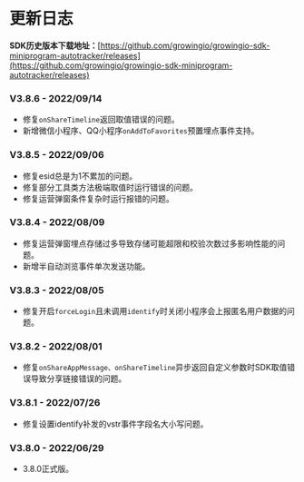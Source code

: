 # 更新日志

**SDK历史版本下载地址：**[https://github.com/growingio/growingio-sdk-miniprogram-autotracker/releases](https://github.com/growingio/growingio-sdk-miniprogram-autotracker/releases)

### V3.8.6 - 2022/09/14[​](http://localhost:3000/growingio-sdk-docs/docs/miniprogram/3.8/version#v387---20220914) <a href="#v387---20220914" id="v387---20220914"></a>

* 修复`onShareTimeline`返回取值错误的问题。
* 新增微信小程序、QQ小程序`onAddToFavorites`预置埋点事件支持。

### V3.8.5 - 2022/09/06 <a href="#v383---20220802" id="v383---20220802"></a>

* 修复esid总是为1不累加的问题。
* 修复部分工具类方法极端取值时运行错误的问题。
* 修复运营弹窗条件复杂时运行报错的问题。

### V3.8.4 - 2022/08/09 <a href="#v383---20220802" id="v383---20220802"></a>

* 修复运营弹窗埋点存储过多导致存储可能超限和校验次数过多影响性能的问题。
* 新增半自动浏览事件单次发送功能。

### V3.8.3 - 2022/08/05[​](https://growingio.github.io/growingio-sdk-docs/docs/miniprogram/3.8/version#v383---20220802) <a href="#v383---20220802" id="v383---20220802"></a>

* 修复开启`forceLogin`且未调用`identify`时关闭小程序会上报匿名用户数据的问题。

### V3.8.2 - 2022/08/01[​](https://growingio.github.io/growingio-sdk-docs/docs/miniprogram/3.8/version#v383---20220802) <a href="#v383---20220802" id="v383---20220802"></a>

* 修复`onShareAppMessage、onShareTimeline`异步返回自定义参数时SDK取值错误导致分享链接错误的问题。

### V3.8.1 - 2022/07/26

* 修复设置identify补发的vstr事件字段名大小写问题。

### V3.8.0 - 2022/06/29

* 3.8.0正式版。
